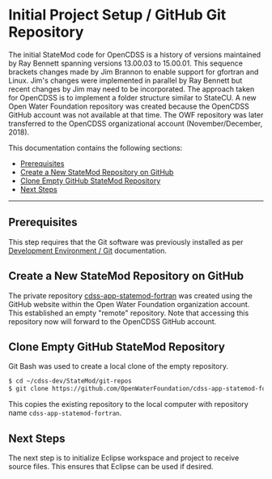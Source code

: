 # Initial Project Setup / GitHub Git Repository #

The initial StateMod code for OpenCDSS is a history of versions maintained by Ray Bennett spanning versions
13.00.03 to 15.00.01.  This sequence brackets changes made by Jim Brannon to enable support for gfortran and Linux.
Jim's changes were implemented in parallel by Ray Bennett but recent changes by Jim may need to be incorporated.
The approach taken for OpenCDSS is to implement a folder structure similar to StateCU.
A new Open Water Foundation repository was created because the OpenCDSS GitHub account was not available at that time.
The OWF repository was later transferred to the OpenCDSS organizational account (November/December, 2018).

This documentation contains the following sections:

* [Prerequisites](#prerequisites)
* [Create a New StateMod Repository on GitHub](#create-a-new-statemod-repository-on-github)
* [Clone Empty GitHub StateMod Repository](#clone-empty-github-statemod-repository)
* [Next Steps](#next-steps)

---------------

## Prerequisites ##

This step requires that the Git software was previously installed as per [Development Environment / Git](../dev-env/git.md) documentation.

## Create a New StateMod Repository on GitHub ##

The private repository [cdss-app-statemod-fortran](https://github.com/OpenWaterFoundation/cdss-app-statemod-fortran) was created using the
GitHub website within the Open Water Foundation organization account.  This established an empty "remote" repository.
Note that accessing this repository now will forward to the OpenCDSS GitHub account.

## Clone Empty GitHub StateMod Repository ##

Git Bash was used to create a local clone of the empty repository.

```sh
$ cd ~/cdss-dev/StateMod/git-repos
$ git clone https://github.com/OpenWaterFoundation/cdss-app-statemod-fortran.git

```

This copies the existing repository to the local computer with repository name `cdss-app-statemod-fortran`.

## Next Steps ##

The next step is to initialize Eclipse workspace and project to receive source files.
This ensures that Eclipse can be used if desired.

